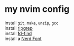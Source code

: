 # my nvim config

install `git`, `make`, `unzip`, `gcc`  
install [ripgrep](https://github.com/BurntSushi/ripgrep)  
install [fd-find](https://github.com/sharkdp/fd#installation)  
install a [Nerd Font](https://www.nerdfonts.com/)  
